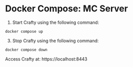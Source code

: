 # Docker Compose: MC Server

1. Start Crafty using the following command:
```
docker compose up
```

3. Stop Crafty using the following command:
```
docker compose down 
```

Access Crafty at: https://localhost:8443
